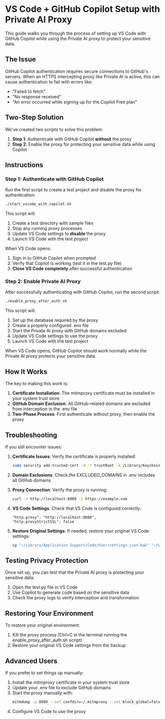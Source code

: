 # VS Code + GitHub Copilot Setup with Private AI Proxy

This guide walks you through the process of setting up VS Code with GitHub Copilot while using the Private AI proxy to protect your sensitive data.

## The Issue

GitHub Copilot authentication requires secure connections to GitHub's servers. When an HTTPS intercepting proxy like Private AI is active, this can cause authentication to fail with errors like:

- "Failed to fetch"
- "No response received"
- "An error occurred while signing up for the Copilot Free plan"

## Two-Step Solution

We've created two scripts to solve this problem:

1. **Step 1**: Authenticate with GitHub Copilot **without** the proxy
2. **Step 2**: Enable the proxy for protecting your sensitive data while using Copilot

## Instructions

### Step 1: Authenticate with GitHub Copilot

Run the first script to create a test project and disable the proxy for authentication:

```bash
./start_vscode_with_copilot.sh
```

This script will:
1. Create a test directory with sample files
2. Stop any running proxy processes
3. Update VS Code settings to **disable** the proxy
4. Launch VS Code with the test project

When VS Code opens:
1. Sign in to GitHub Copilot when prompted
2. Verify that Copilot is working (test it in the test.py file)
3. **Close VS Code completely** after successful authentication

### Step 2: Enable Private AI Proxy

After successfully authenticating with GitHub Copilot, run the second script:

```bash
./enable_proxy_after_auth.sh
```

This script will:
1. Set up the database required by the proxy
2. Create a properly configured .env file
3. Start the Private AI proxy with GitHub domains excluded
4. Update VS Code settings to use the proxy
5. Launch VS Code with the test project

When VS Code opens, GitHub Copilot should work normally while the Private AI proxy protects your sensitive data.

## How It Works

The key to making this work is:

1. **Certificate Installation**: The mitmproxy certificate must be installed in your system trust store
2. **GitHub Domain Exclusion**: All GitHub-related domains are excluded from interception in the .env file
3. **Two-Phase Process**: First authenticate without proxy, then enable the proxy

## Troubleshooting

If you still encounter issues:

1. **Certificate Issues**: Verify the certificate is properly installed:
   ```bash
   sudo security add-trusted-cert -d -r trustRoot -k /Library/Keychains/System.keychain ~/.mitmproxy/mitmproxy-ca-cert.pem
   ```

2. **Domain Exclusions**: Check the EXCLUDED_DOMAINS in .env includes all GitHub domains

3. **Proxy Connection**: Verify the proxy is running:
   ```bash
   curl -x http://localhost:8080 -I https://example.com
   ```

4. **VS Code Settings**: Check that VS Code is configured correctly:
   ```
   "http.proxy": "http://localhost:8080",
   "http.proxyStrictSSL": false
   ```

5. **Restore Original Settings**: If needed, restore your original VS Code settings:
   ```bash
   cp "~/Library/Application Support/Code/User/settings.json.bak" "~/Library/Application Support/Code/User/settings.json"
   ```

## Testing Privacy Protection

Once set up, you can test that the Private AI proxy is protecting your sensitive data:

1. Open the test.py file in VS Code
2. Use Copilot to generate code based on the sensitive data
3. Check the proxy logs to verify interception and transformation

## Restoring Your Environment

To restore your original environment:

1. Kill the proxy process (Ctrl+C in the terminal running the enable_proxy_after_auth.sh script)
2. Restore your original VS Code settings from the backup

## Advanced Users

If you prefer to set things up manually:

1. Install the mitmproxy certificate in your system trust store
2. Update your .env file to exclude GitHub domains
3. Start the proxy manually with:
   ```bash
   mitmdump -p 8080 --set confdir=~/.mitmproxy --set block_global=false --set ssl_insecure=true -s proxy_intercept.py
   ```
4. Configure VS Code to use the proxy 